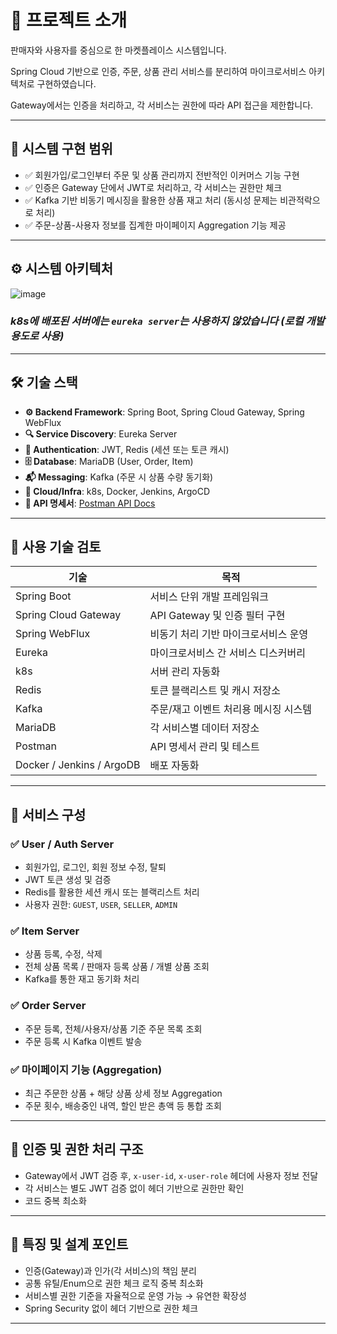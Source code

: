 # **🎯** 프로젝트 소개

판매자와 사용자를 중심으로 한 마켓플레이스 시스템입니다. 

Spring Cloud 기반으로 인증, 주문, 상품 관리 서비스를 분리하여 마이크로서비스 아키텍처로 구현하였습니다. 

Gateway에서는 인증을 처리하고, 각 서비스는 권한에 따라 API 접근을 제한합니다.

---

## 🎯 시스템 구현 범위

- ✅ 회원가입/로그인부터 주문 및 상품 관리까지 전반적인 이커머스 기능 구현
- ✅ 인증은 Gateway 단에서 JWT로 처리하고, 각 서비스는 권한만 체크
- ✅ Kafka 기반 비동기 메시징을 활용한 상품 재고 처리 (동시성 문제는 비관적락으로 처리)
- ✅ 주문-상품-사용자 정보를 집계한 마이페이지 Aggregation 기능 제공

---

## **⚙️** 시스템 아키텍처

![image](https://github.com/user-attachments/assets/a31e1520-2103-4343-ad41-d255d3b44dd2)

### _k8s에 배포된 서버에는 `eureka server`는 사용하지 않았습니다 (로컬 개발 용도로 사용)_

---

## 🛠️ 기술 스택

- **⚙️ Backend Framework**: Spring Boot, Spring Cloud Gateway, Spring WebFlux
- **🔍 Service Discovery**: Eureka Server
- **🔐 Authentication**: JWT, Redis (세션 또는 토큰 캐시)
- **🗄️ Database**: MariaDB (User, Order, Item)
- **📬 Messaging**: Kafka (주문 시 상품 수량 동기화)
- **🚀 Cloud/Infra**: k8s, Docker, Jenkins, ArgoCD
- **📑 API 명세서**: [Postman API Docs](https://documenter.getpostman.com/view/31441199/2sAYkHpySr)

---

## 🚨 사용 기술 검토

| 기술 | 목적 |
| --- | --- |
| Spring Boot | 서비스 단위 개발 프레임워크 |
| Spring Cloud Gateway | API Gateway 및 인증 필터 구현 |
| Spring WebFlux | 비동기 처리 기반 마이크로서비스 운영 |
| Eureka | 마이크로서비스 간 서비스 디스커버리 |
| k8s | 서버 관리 자동화 |
| Redis | 토큰 블랙리스트 및 캐시 저장소 |
| Kafka | 주문/재고 이벤트 처리용 메시징 시스템 |
| MariaDB | 각 서비스별 데이터 저장소 |
| Postman | API 명세서 관리 및 테스트 |
| Docker / Jenkins / ArgoDB | 배포 자동화 |

---

## **🧩** 서비스 구성

### ✅ User / Auth Server

- 회원가입, 로그인, 회원 정보 수정, 탈퇴
- JWT 토큰 생성 및 검증
- Redis를 활용한 세션 캐시 또는 블랙리스트 처리
- 사용자 권한: `GUEST`, `USER`, `SELLER`, `ADMIN`

### ✅ Item Server

- 상품 등록, 수정, 삭제
- 전체 상품 목록 / 판매자 등록 상품 / 개별 상품 조회
- Kafka를 통한 재고 동기화 처리

### ✅ Order Server

- 주문 등록, 전체/사용자/상품 기준 주문 목록 조회
- 주문 등록 시 Kafka 이벤트 발송

### ✅ 마이페이지 기능 (Aggregation)

- 최근 주문한 상품 + 해당 상품 상세 정보 Aggregation
- 주문 횟수, 배송중인 내역, 할인 받은 총액 등 통합 조회

---

## **🔐** 인증 및 권한 처리 구조

- Gateway에서 JWT 검증 후, `x-user-id`, `x-user-role` 헤더에 사용자 정보 전달
- 각 서비스는 별도 JWT 검증 없이 헤더 기반으로 권한만 확인
- 코드 중복 최소화

---

## 📌 특징 및 설계 포인트

- 인증(Gateway)과 인가(각 서비스)의 책임 분리
- 공통 유틸/Enum으로 권한 체크 로직 중복 최소화
- 서비스별 권한 기준을 자율적으로 운영 가능 → 유연한 확장성
- Spring Security 없이 헤더 기반으로 권한 체크

---
